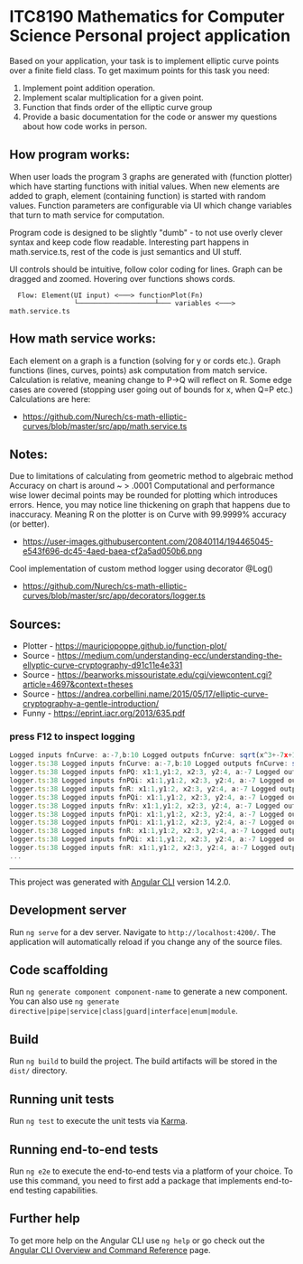 # ITC8190 Mathematics for Computer Science Personal project application

Based on your application, your task is to implement elliptic curve points over a finite field class. To get maximum points for this task you need:
1. Implement point addition operation.
2. Implement scalar multiplication for a given point.
3. Function that finds order of the elliptic curve group
4. Provide a basic documentation for the code or answer my questions about how code works in person.


## How program works:

When user loads the program 3 graphs are generated with (function plotter) which
have starting functions with initial values. When new elements are added to graph,
element (containing function) is started with random values. Function parameters are configurable
via UI which change variables that turn to math service for computation.

Program code is designed to be slightly "dumb" - to not use overly clever
syntax and keep code flow readable. Interesting part happens in math.service.ts,
rest of the code is just semantics and UI stuff.

UI controls should be intuitive, follow color coding for lines.
Graph can be dragged and zoomed. Hovering over functions shows cords.
```
  Flow: Element(UI input) <───> functionPlot(Fn)
                └───────────────────┴─── variables <───> math.service.ts
```
## How math service works:

Each element on a graph is a function (solving for y or cords etc.).
Graph functions (lines, curves, points) ask computation from match service.
Calculation is relative, meaning change to P->Q will reflect on R.
Some edge cases are covered (stopping user going out of bounds for x, when Q=P etc.)
Calculations are here: 
* https://github.com/Nurech/cs-math-elliptic-curves/blob/master/src/app/math.service.ts

## Notes:

Due to limitations of calculating from geometric method to algebraic method
Accuracy on chart is around ~ > .0001
Computational and performance wise lower decimal points may be rounded for plotting which introduces errors.
Hence, you may notice line thickening on graph that happens due to inaccuracy.
Meaning R on the plotter is on Curve with 99.9999% accuracy (or better).
* https://user-images.githubusercontent.com/20840114/194465045-e543f696-dc45-4aed-baea-cf2a5ad050b6.png


Cool implementation of custom method logger using decorator @Log()
* https://github.com/Nurech/cs-math-elliptic-curves/blob/master/src/app/decorators/logger.ts

## Sources:

* Plotter - https://mauriciopoppe.github.io/function-plot/
* Source - https://medium.com/understanding-ecc/understanding-the-ellyptic-curve-cryptography-d91c11e4e331
* Source - https://bearworks.missouristate.edu/cgi/viewcontent.cgi?article=4697&context=theses
* Source - https://andrea.corbellini.name/2015/05/17/elliptic-curve-cryptography-a-gentle-introduction/
* Funny - https://eprint.iacr.org/2013/635.pdf




### press F12 to inspect logging
```javascript
Logged inputs fnCurve: a:-7,b:10 Logged outputs fnCurve: sqrt(x^3+-7x+10)
logger.ts:38 Logged inputs fnCurve: a:-7,b:10 Logged outputs fnCurve: sqrt(x^3+-7x+10)
logger.ts:38 Logged inputs fnPQ: x1:1,y1:2, x2:3, y2:4, a:-7 Logged outputs fnPQ: 1*x+1
logger.ts:38 Logged inputs fnPQi: x1:1,y1:2, x2:3, y2:4, a:-7 Logged outputs fnPQi: (2) [-3, -2]
logger.ts:38 Logged inputs fnR: x1:1,y1:2, x2:3, y2:4, a:-7 Logged outputs fnR: (2) [-3, 2]
logger.ts:38 Logged inputs fnPQi: x1:1,y1:2, x2:3, y2:4, a:-7 Logged outputs fnPQi: (2) [-3, -2]
logger.ts:38 Logged inputs fnRv: x1:1,y1:2, x2:3, y2:4, a:-7 Logged outputs fnRv: (2) [0, 4]
logger.ts:38 Logged inputs fnPQi: x1:1,y1:2, x2:3, y2:4, a:-7 Logged outputs fnPQi: (2) [-3, -2]
logger.ts:38 Logged inputs fnPQi: x1:1,y1:2, x2:3, y2:4, a:-7 Logged outputs fnPQi: (2) [-3, -2]
logger.ts:38 Logged inputs fnR: x1:1,y1:2, x2:3, y2:4, a:-7 Logged outputs fnR: (2) [-3, 2]
logger.ts:38 Logged inputs fnPQi: x1:1,y1:2, x2:3, y2:4, a:-7 Logged outputs fnPQi: (2) [-3, -2]
logger.ts:38 Logged inputs fnR: x1:1,y1:2, x2:3, y2:4, a:-7 Logged outputs fnR: (2) [-3, 2]
...
```

_________________

This project was generated with [Angular CLI](https://github.com/angular/angular-cli) version 14.2.0.

## Development server

Run `ng serve` for a dev server. Navigate to `http://localhost:4200/`. The application will automatically reload if you change any of the source files.

## Code scaffolding

Run `ng generate component component-name` to generate a new component. You can also use `ng generate directive|pipe|service|class|guard|interface|enum|module`.

## Build

Run `ng build` to build the project. The build artifacts will be stored in the `dist/` directory.

## Running unit tests

Run `ng test` to execute the unit tests via [Karma](https://karma-runner.github.io).

## Running end-to-end tests

Run `ng e2e` to execute the end-to-end tests via a platform of your choice. To use this command, you need to first add a package that implements end-to-end testing capabilities.

## Further help

To get more help on the Angular CLI use `ng help` or go check out the [Angular CLI Overview and Command Reference](https://angular.io/cli) page.
